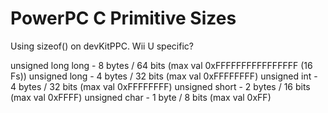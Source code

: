 # PowerPC C Primitive Sizes
Using sizeof() on devKitPPC. Wii U specific?

unsigned long long - 8 bytes / 64 bits (max val 0xFFFFFFFFFFFFFFFF (16 Fs))
unsigned long - 4 bytes / 32 bits (max val 0xFFFFFFFF)
unsigned int - 4 bytes / 32 bits (max val 0xFFFFFFFF)
unsigned short - 2 bytes / 16 bits (max val 0xFFFF)
unsigned char - 1 byte / 8 bits (max val 0xFF)